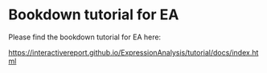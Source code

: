 # Bookdown tutorial for EA

Please find the bookdown tutorial for EA here:

https://interactivereport.github.io/ExpressionAnalysis/tutorial/docs/index.html

